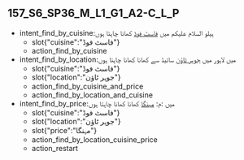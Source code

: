 ## 157_S6_SP36_M_L1_G1_A2-C_L_P
* intent_find_by_cuisine:ہیلو السلام علیکم میں [فاسٹ فوڈ](cuisine) کھانا چاہتا ہوں
	- slot{"cuisine":"فاسٹ فوڈ"}
	- action_find_by_cuisine
* intent_find_by_location:میں لاہور میں [جوہر ٹاؤن](location) سائیڈ سے کھانا کھانا چاہتا ہوں
	- slot{"cuisine":"فاسٹ فوڈ"}
	- slot{"location":"جوہر ٹاؤن"}
	- action_find_by_cuisine_and_price
	- action_find_by_location_and_cuisine
* intent_find_by_price:میں :م: [مہنگا](price) کھانا کھانا چاہتا ہوں
	- slot{"cuisine":"فاسٹ فوڈ"}
	- slot{"location":"جوہر ٹاؤن"}
	- slot{"price":"مہنگا"}
	- action_find_by_location_cuisine_price
	- action_restart